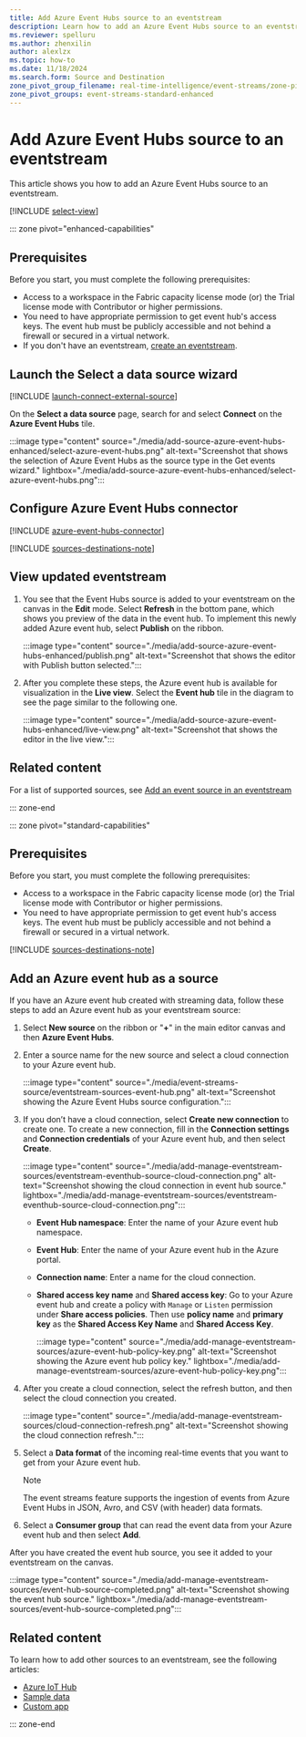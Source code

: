 ```yaml
---
title: Add Azure Event Hubs source to an eventstream
description: Learn how to add an Azure Event Hubs source to an eventstream.
ms.reviewer: spelluru
ms.author: zhenxilin
author: alexlzx
ms.topic: how-to
ms.date: 11/18/2024
ms.search.form: Source and Destination
zone_pivot_group_filename: real-time-intelligence/event-streams/zone-pivot-groups.json
zone_pivot_groups: event-streams-standard-enhanced
---
```


# Add Azure Event Hubs source to an eventstream
This article shows you how to add an Azure Event Hubs source to an eventstream. 

[!INCLUDE [select-view](./includes/select-view.md)]

::: zone pivot="enhanced-capabilities"  

## Prerequisites 
Before you start, you must complete the following prerequisites: 

- Access to a workspace in the Fabric capacity license mode (or) the Trial license mode with Contributor or higher permissions.  
- You need to have appropriate permission to get event hub's access keys. The event hub must be publicly accessible and not behind a firewall or secured in a virtual network. 
- If you don't have an eventstream, [create an eventstream](create-manage-an-eventstream.md). 


## Launch the Select a data source wizard
[!INCLUDE [launch-connect-external-source](./includes/launch-connect-external-source.md)]

On the **Select a data source** page, search for and select **Connect** on the **Azure Event Hubs** tile.

:::image type="content" source="./media/add-source-azure-event-hubs-enhanced/select-azure-event-hubs.png" alt-text="Screenshot that shows the selection of Azure Event Hubs as the source type in the Get events wizard." lightbox="./media/add-source-azure-event-hubs-enhanced/select-azure-event-hubs.png":::

## Configure Azure Event Hubs connector
[!INCLUDE [azure-event-hubs-connector](./includes/azure-event-hubs-source-connector.md)]

[!INCLUDE [sources-destinations-note](./includes/sources-destinations-note.md)]

## View updated eventstream

1. You see that the Event Hubs source is added to your eventstream on the canvas in the **Edit** mode. Select **Refresh** in the bottom pane, which shows you preview of the data in the event hub. To implement this newly added Azure event hub, select **Publish** on the ribbon. 

    :::image type="content" source="./media/add-source-azure-event-hubs-enhanced/publish.png" alt-text="Screenshot that shows the editor with Publish button selected.":::
1. After you complete these steps, the Azure event hub is available for visualization in the **Live view**. Select the **Event hub** tile in the diagram to see the page similar to the following one.

    :::image type="content" source="./media/add-source-azure-event-hubs-enhanced/live-view.png" alt-text="Screenshot that shows the editor in the live view.":::


## Related content

For a list of supported sources, see [Add an event source in an eventstream](add-manage-eventstream-sources.md)

::: zone-end

::: zone pivot="standard-capabilities"


## Prerequisites

Before you start, you must complete the following prerequisites:

- Access to a workspace in the Fabric capacity license mode (or) the Trial license mode with Contributor or higher permissions. 
- You need to have appropriate permission to get event hub's access keys. The event hub must be publicly accessible and not behind a firewall or secured in a virtual network.

[!INCLUDE [sources-destinations-note](./includes/sources-destinations-note.md)]

## Add an Azure event hub as a source

If you have an Azure event hub created with streaming data, follow these steps to add an Azure event hub as your eventstream source:

1. Select **New source** on the ribbon or "**+**" in the main editor canvas and then **Azure Event Hubs**.

1. Enter a source name for the new source and select a cloud connection to your Azure event hub.

   :::image type="content" source="./media/event-streams-source/eventstream-sources-event-hub.png" alt-text="Screenshot showing the Azure Event Hubs source configuration.":::

1. If you don’t have a cloud connection, select **Create new connection** to create one. To create a new connection, fill in the **Connection settings** and **Connection credentials** of your Azure event hub, and then select **Create**.

   :::image type="content" source="./media/add-manage-eventstream-sources/eventstream-eventhub-source-cloud-connection.png" alt-text="Screenshot showing the cloud connection in event hub source." lightbox="./media/add-manage-eventstream-sources/eventstream-eventhub-source-cloud-connection.png":::

   - **Event Hub namespace**: Enter the name of your Azure event hub namespace.
   - **Event Hub**: Enter the name of your Azure event hub in the Azure portal.
   - **Connection name**: Enter a name for the cloud connection.
   - **Shared access key name** and **Shared access key**: Go to your Azure event hub and create a policy with `Manage` or `Listen` permission under **Share access policies**. Then use **policy name** and **primary key** as the **Shared Access Key Name** and **Shared Access Key**.

       :::image type="content" source="./media/add-manage-eventstream-sources/azure-event-hub-policy-key.png" alt-text="Screenshot showing the Azure event hub policy key." lightbox="./media/add-manage-eventstream-sources/azure-event-hub-policy-key.png":::

1. After you create a cloud connection, select the refresh button, and then select the cloud connection you created.

   :::image type="content" source="./media/add-manage-eventstream-sources/cloud-connection-refresh.png" alt-text="Screenshot showing the cloud connection refresh.":::

1. Select a **Data format** of the incoming real-time events that you want to get from your Azure event hub.

   > [!NOTE]
   > The event streams feature supports the ingestion of events from Azure Event Hubs in JSON, Avro, and CSV (with header) data formats.

1. Select a **Consumer group** that can read the event data from your Azure event hub and then select **Add**.

After you have created the event hub source, you see it added to your eventstream on the canvas.

:::image type="content" source="./media/add-manage-eventstream-sources/event-hub-source-completed.png" alt-text="Screenshot showing the event hub source." lightbox="./media/add-manage-eventstream-sources/event-hub-source-completed.png":::

## Related content

To learn how to add other sources to an eventstream, see the following articles: 
- [Azure IoT Hub](add-source-azure-iot-hub.md)
- [Sample data](add-source-sample-data.md)
- [Custom app](add-source-custom-app.md)

::: zone-end